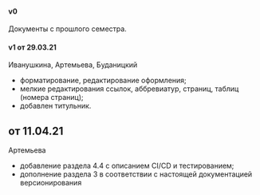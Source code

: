 #### v0 
Документы с прошлого семестра.
#### v1 от 29.03.21
Иванушкина, Артемьева, Буданицкий
* форматирование, редактирование оформления;
* мелкие редактирования ссылок, аббревиатур, страниц, таблиц (номера страниц);
* добавлен титульник.

## от 11.04.21
Артемьева
* добавление раздела 4.4 с описанием CI/CD и тестированием;
* дополнение раздела 3 в соответствии с настоящей документацией версионирования
